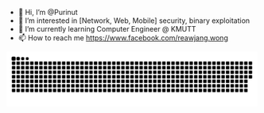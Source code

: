 - 👋 Hi, I’m @Purinut
- 👀 I’m interested in [Network, Web, Mobile] security, binary exploitation
- 🌱 I’m currently learning Computer Engineer @ KMUTT
- 📫 How to reach me https://www.facebook.com/reawjang.wong

<img width=1200 src="https://github.com/30675/run-snake/blob/output/github-contribution-grid-snake-dark.svg" />
<!---
Purinut/Purinut is a ✨ special ✨ repository because its `README.md` (this file) appears on your GitHub profile.
You can click the Preview link to take a look at your changes.
--->
